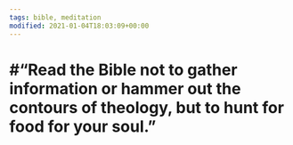 ```yaml
---
tags: bible, meditation
modified: 2021-01-04T18:03:09+00:00
---
```


# #“Read the Bible not to gather information or hammer out the contours of theology, but to hunt for food for your soul.”

